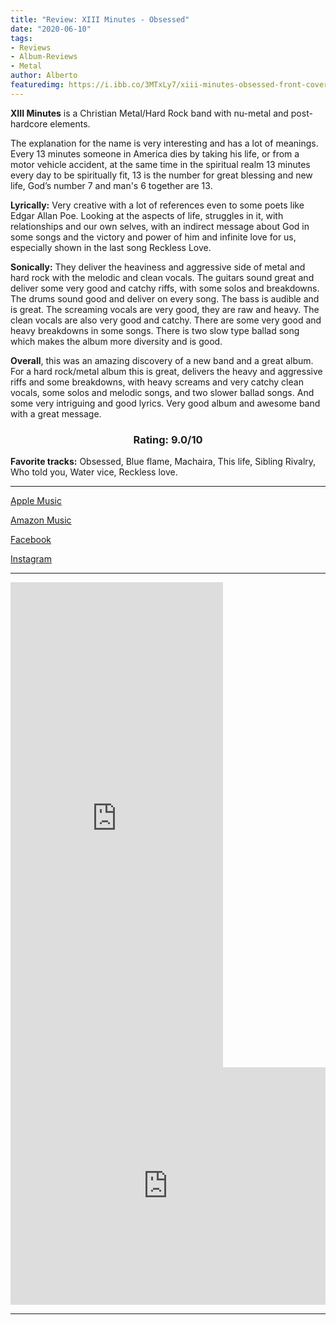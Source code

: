 ```yaml
---
title: "Review: XIII Minutes - Obsessed"
date: "2020-06-10"
tags:
- Reviews
- Album-Reviews
- Metal
author: Alberto
featuredimg: https://i.ibb.co/3MTxLy7/xiii-minutes-obsessed-front-cover-hi-res.jpg
---
```


**XIII Minutes** is a Christian Metal/Hard Rock band with nu-metal and post-hardcore elements.

The explanation for the name is very interesting and has a lot of meanings. Every 13 minutes someone in America dies by taking his life, or from a motor vehicle accident, at the same time in the spiritual realm 13 minutes every day to be spiritually fit, 13 is the number for great blessing and new life, God’s number 7 and man's 6 together are 13.

**Lyrically:** Very creative with a lot of references even to some poets like Edgar Allan Poe. Looking at the aspects of life, struggles in it, with relationships and our own selves, with an indirect message about God in some songs and the victory and power of him and infinite love for us, especially shown in the last song Reckless Love.

**Sonically:** They deliver the heaviness and aggressive side of metal and hard rock with the melodic and clean vocals. The guitars sound great and deliver some very good and catchy riffs, with some solos and breakdowns. The drums sound good and deliver on every song. The bass is audible and is great. The screaming vocals are very good, they are raw and heavy. The clean vocals are also very good and catchy. There are some very good and heavy breakdowns in some songs. There is two slow type ballad song which makes the album more diversity and is good.

**Overall**, this was an amazing discovery of a new band and a great album. For a hard rock/metal album this is great, delivers the heavy and aggressive riffs and some breakdowns, with heavy screams and very catchy clean vocals, some solos and melodic songs, and two slower ballad songs. And some very intriguing and good lyrics. Very good album and awesome band with a great message.

<h3 style="text-align:center;"> Rating: 9.0/10</h3>

**Favorite tracks:** Obsessed, Blue flame, Machaira, This life, Sibling Rivalry, Who told you, Water vice, Reckless love.


* * *

[Apple Music](https://music.apple.com/ca/album/obsessed/1454750491)

[Amazon Music](https://www.amazon.com/Obsessed-Xiii-Minutes/dp/B07PK6MXFL)

[Facebook](https://web.facebook.com/XIIIMinutesBand)

[Instagram](https://www.instagram.com/xiiiminband/?hl=en)

* * *
<iframe style="border: 0; width: 340px; height: 776px;" src="https://bandcamp.com/EmbeddedPlayer/album=2584572762/size=large/bgcol=ffffff/linkcol=0687f5/transparent=true/" seamless><a href="https://thirteenminutes.bandcamp.com/album/obsessed-2">Obsessed by XIII Minutes</a></iframe>

<iframe src="https://open.spotify.com/embed/album/1SpFdoFQc70SdEScZWldPJ" style="border: 0; width: 100%; height: 380px;" allowfullscreen allow="encrypted-media"></iframe>


* * *

#### 
